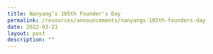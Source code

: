```yaml
---
title: Nanyang’s 105th Founder's Day
permalink: /resources/announcements/nanyangs-105th-founders-day
date: 2022-03-21
layout: post
description: ""
---
```

